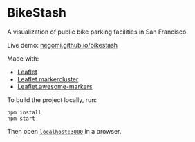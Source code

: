 BikeStash
=========
A visualization of public bike parking facilities in San Francisco.

Live demo: [negomi.github.io/bikestash](http://negomi.github.io/bikestash/)

Made with:
* [Leaflet](http://leafletjs.com/)
* [Leaflet.markercluster](https://github.com/Leaflet/Leaflet.markercluster)
* [Leaflet.awesome-markers](https://github.com/lvoogdt/Leaflet.awesome-markers)


To build the project locally, run:

```
npm install
npm start
```

Then open [`localhost:3000`](http://localhost:3000) in a browser.
